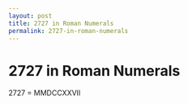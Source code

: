 ```yaml
---
layout: post
title: 2727 in Roman Numerals
permalink: 2727-in-roman-numerals
---
```


# 2727 in Roman Numerals

2727 = MMDCCXXVII
